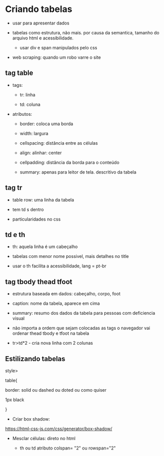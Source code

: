 # Criando tabelas

- usar para apresentar dados

- tabelas como estrutura, não mais. por causa da semantica, tamanho do arquivo html e acessibilidade.
  
  - usar div e span manipulados pelo css

- web scraping: quando um robo varre o site

## tag table

- tags:
  
  - tr: linha
  
  - td: coluna

- atributos:
  
  - border: coloca uma borda
  
  - width: largura
  
  - cellspacing: distância entre as células
  
  - align: alinhar: center
  
  - cellpadding: distância da borda para o conteúdo
  
  - summary: apenas para leitor de tela. descritivo da tabela

## tag tr

- table row: uma linha da tabela

- tem td s dentro

- particularidades no css

## td e th

- th: aquela linha é um cabeçalho

- tabelas com menor nome possivel, mais detalhes no title

- usar o th facilita a acessibilidade, lang = pt-br

## tag tbody thead tfoot

- estrutura baseada em dados: cabeçalho, corpo, foot

- caption: nome da tabela, aparece em cima

- summary: resumo dos dados da tabela para pessoas com deficiencia visual

- não importa a ordem que sejam colocadas as tags o navegador vai ordenar thead tbody e tfoot na tabela

- tr>td*2 - cria nova linha com 2 colunas

## Estilizando tabelas

style>

table{

border: solid ou dashed ou doted ou como quiser

1px black 

}

- Criar box shadow:

https://html-css-js.com/css/generator/box-shadow/

- Mesclar células: direto no html
  
  - th ou td atributo colspan= "2" ou rowspan="2"
